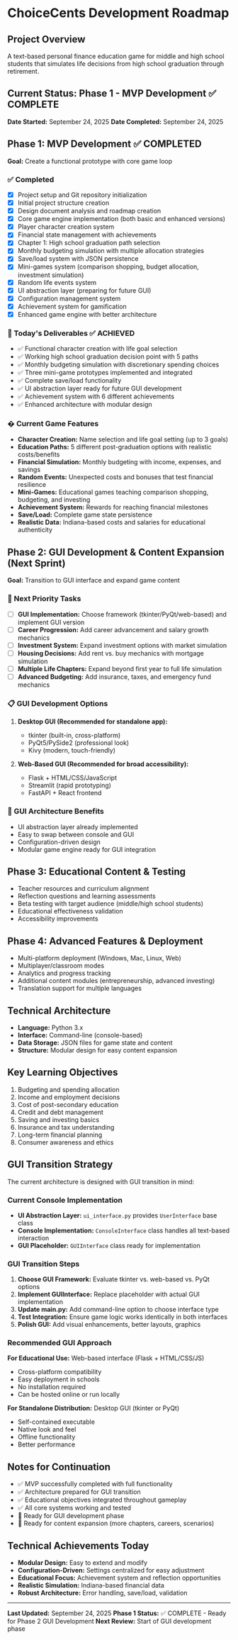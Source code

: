 # ChoiceCents Development Roadmap

## Project Overview
A text-based personal finance education game for middle and high school students that simulates life decisions from high school graduation through retirement.

## Current Status: Phase 1 - MVP Development ✅ COMPLETE
**Date Started:** September 24, 2025
**Date Completed:** September 24, 2025

## Phase 1: MVP Development ✅ COMPLETED
**Goal:** Create a functional prototype with core game loop

### ✅ Completed
- [x] Project setup and Git repository initialization
- [x] Initial project structure creation
- [x] Design document analysis and roadmap creation
- [x] Core game engine implementation (both basic and enhanced versions)
- [x] Player character creation system
- [x] Financial state management with achievements
- [x] Chapter 1: High school graduation path selection
- [x] Monthly budgeting simulation with multiple allocation strategies
- [x] Save/load system with JSON persistence
- [x] Mini-games system (comparison shopping, budget allocation, investment simulation)
- [x] Random life events system
- [x] UI abstraction layer (preparing for future GUI)
- [x] Configuration management system
- [x] Achievement system for gamification
- [x] Enhanced game engine with better architecture

### 🎯 Today's Deliverables ✅ ACHIEVED
- ✅ Functional character creation with life goal selection
- ✅ Working high school graduation decision point with 5 paths
- ✅ Monthly budgeting simulation with discretionary spending choices
- ✅ Three mini-game prototypes implemented and integrated
- ✅ Complete save/load functionality
- ✅ UI abstraction layer ready for future GUI development
- ✅ Achievement system with 6 different achievements
- ✅ Enhanced architecture with modular design

### � Current Game Features
- **Character Creation:** Name selection and life goal setting (up to 3 goals)
- **Education Paths:** 5 different post-graduation options with realistic costs/benefits
- **Financial Simulation:** Monthly budgeting with income, expenses, and savings
- **Random Events:** Unexpected costs and bonuses that test financial resilience
- **Mini-Games:** Educational games teaching comparison shopping, budgeting, and investing
- **Achievement System:** Rewards for reaching financial milestones
- **Save/Load:** Complete game state persistence
- **Realistic Data:** Indiana-based costs and salaries for educational authenticity

## Phase 2: GUI Development & Content Expansion (Next Sprint)
**Goal:** Transition to GUI interface and expand game content

### 🔄 Next Priority Tasks
- [ ] **GUI Implementation:** Choose framework (tkinter/PyQt/web-based) and implement GUI version
- [ ] **Career Progression:** Add career advancement and salary growth mechanics
- [ ] **Investment System:** Expand investment options with market simulation
- [ ] **Housing Decisions:** Add rent vs. buy mechanics with mortgage simulation
- [ ] **Multiple Life Chapters:** Expand beyond first year to full life simulation
- [ ] **Advanced Budgeting:** Add insurance, taxes, and emergency fund mechanics

### 📋 GUI Development Options
1. **Desktop GUI (Recommended for standalone app):**
   - tkinter (built-in, cross-platform)
   - PyQt5/PySide2 (professional look)
   - Kivy (modern, touch-friendly)

2. **Web-Based GUI (Recommended for broad accessibility):**
   - Flask + HTML/CSS/JavaScript
   - Streamlit (rapid prototyping)
   - FastAPI + React frontend

### 🎯 GUI Architecture Benefits
- UI abstraction layer already implemented
- Easy to swap between console and GUI
- Configuration-driven design
- Modular game engine ready for GUI integration

## Phase 3: Educational Content & Testing
- Teacher resources and curriculum alignment
- Reflection questions and learning assessments
- Beta testing with target audience (middle/high school students)
- Educational effectiveness validation
- Accessibility improvements

## Phase 4: Advanced Features & Deployment
- Multi-platform deployment (Windows, Mac, Linux, Web)
- Multiplayer/classroom modes
- Analytics and progress tracking
- Additional content modules (entrepreneurship, advanced investing)
- Translation support for multiple languages

## Technical Architecture
- **Language:** Python 3.x
- **Interface:** Command-line (console-based)
- **Data Storage:** JSON files for game state and content
- **Structure:** Modular design for easy content expansion

## Key Learning Objectives
1. Budgeting and spending allocation
2. Income and employment decisions
3. Cost of post-secondary education
4. Credit and debt management
5. Saving and investing basics
6. Insurance and tax understanding
7. Long-term financial planning
8. Consumer awareness and ethics

## GUI Transition Strategy
The current architecture is designed with GUI transition in mind:

### Current Console Implementation
- **UI Abstraction Layer:** `ui_interface.py` provides `UserInterface` base class
- **Console Implementation:** `ConsoleInterface` class handles all text-based interaction
- **GUI Placeholder:** `GUIInterface` class ready for implementation

### GUI Transition Steps
1. **Choose GUI Framework:** Evaluate tkinter vs. web-based vs. PyQt options
2. **Implement GUIInterface:** Replace placeholder with actual GUI implementation
3. **Update main.py:** Add command-line option to choose interface type
4. **Test Integration:** Ensure game logic works identically in both interfaces
5. **Polish GUI:** Add visual enhancements, better layouts, graphics

### Recommended GUI Approach
**For Educational Use:** Web-based interface (Flask + HTML/CSS/JS)
- Cross-platform compatibility
- Easy deployment in schools
- No installation required
- Can be hosted online or run locally

**For Standalone Distribution:** Desktop GUI (tkinter or PyQt)
- Self-contained executable
- Native look and feel
- Offline functionality
- Better performance

## Notes for Continuation
- ✅ MVP successfully completed with full functionality
- ✅ Architecture prepared for GUI transition
- ✅ Educational objectives integrated throughout gameplay
- ✅ All core systems working and tested
- 🎯 Ready for GUI development phase
- 🎯 Ready for content expansion (more chapters, careers, scenarios)

## Technical Achievements Today
- **Modular Design:** Easy to extend and modify
- **Configuration-Driven:** Settings centralized for easy adjustment
- **Educational Focus:** Achievement system and reflection opportunities
- **Realistic Simulation:** Indiana-based financial data
- **Robust Architecture:** Error handling, save/load, validation

---
**Last Updated:** September 24, 2025
**Phase 1 Status:** ✅ COMPLETE - Ready for Phase 2 GUI Development
**Next Review:** Start of GUI development phase